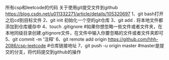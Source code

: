 所有csp和leetcode的代码
关于使用git提交文件到github
https://blog.csdn.net/u011332271/article/details/105320697
1、git bash打开之后cd到目标文件
2、git init 初始化一个空的git仓库
3、git add . 将本地文件都添加到仓库缓存中
4、touch .gitignore #如果你想忽略一些文件或者文件夹，在本地同级目录创建.gitignore文件，在文件中输入你要忽略的文件或者文件夹即可
5、git commit -m '注释'
6、git remote add origin https://github.com/hhh-2086/csp-leetcode #仓库链接地址
7、git push -u origin master #master是提交的分支，将代码提交到github的操作